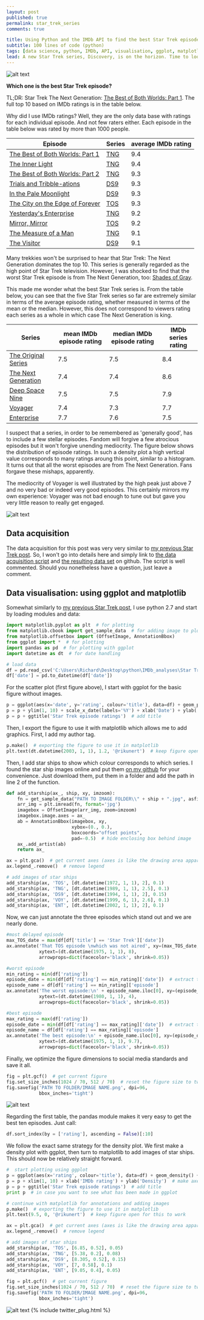 ```yaml
---
layout: post
published: true
permalink: star_trek_series
comments: true

title: Using Python and the IMDb API to find the best Star Trek episode
subtitle: 100 lines of code (python)
tags: [data science, python, IMDb, API, visualisation, ggplot, matplotlib]
lead: A new Star Trek series, Discovery, is on the horizon. Time to look back at the best episodes of the franchise so far. This guide will teach you to use the IMDb API to get the answers yourself.
---
```


![alt text](https://github.com/rikunert/Star_Trek_ratings/raw/master/Star%20Trek%20ratings_dates.png "Star Trek episodes according to airing date and IMDb rating")

<!--excerpt-->

**Which one is the best Star Trek episode?**

TL;DR: Star Trek The Next Generation: [The Best of Both Worlds: Part 1](http://www.imdb.com/title/tt0708785/).
The full top 10 based on IMDb ratings is in the table below.

Why did I use IMDb ratings? Well, they are the only data base with ratings for each individual episode.
And not few raters either. Each episode in the table below was rated by more than 1000 people.

Episode | Series | average IMDb rating
--------|----------|----------
[The Best of Both Worlds: Part 1](http://www.imdb.com/title/tt0708785/) | [TNG](http://www.imdb.com/title/tt0092455) | 9.4
[The Inner Light](http://www.imdb.com/title/tt0708803) | [TNG](http://www.imdb.com/title/tt0092455) | 9.4
[The Best of Both Worlds: Part 2](http://www.imdb.com/title/tt0708786/) | [TNG](http://www.imdb.com/title/tt0060028) | 9.3
[Trials and Tribble-ations](http://www.imdb.com/title/tt0708655/) | [DS9](http://www.imdb.com/title/tt0106145) | 9.3
[In the Pale Moonlight](http://www.imdb.com/title/tt0708557) | [DS9](http://www.imdb.com/title/tt0106145) | 9.3
[The City on the Edge of Forever](http://www.imdb.com/title/tt0708455) | [TOS](http://www.imdb.com/title/tt0060028) | 9.3
[Yesterday's Enterprise](http://www.imdb.com/title/tt0708845) | [TNG](http://www.imdb.com/title/tt0092455) | 9.2
[Mirror, Mirror](http://www.imdb.com/title/tt0708438) | [TOS](http://www.imdb.com/title/tt0060028) | 9.2
[The Measure of a Man](http://www.imdb.com/title/tt0708807) | [TNG](http://www.imdb.com/title/tt0092455) | 9.1
[The Visitor](http://www.imdb.com/title/tt0708645) | [DS9](http://www.imdb.com/title/tt0106145) | 9.1

Many trekkies won't be surprised to hear that Star Trek: The Next Generation dominates the top 10.
This series is generally regarded as the high point of Star Trek television.
However, I was shocked to find that the worst Star Trek episode is from The Next Generation, too: [Shades of Gray](http://www.imdb.com/title/tt0708772).

This made me wonder what the best Star Trek series is.
From the table below, you can see that the five Star Trek series so far are extremely similar in terms of the average episode rating, whether measured in terms of the mean or the median.
However, this does not correspond to viewers rating each series as a whole in which case The Next Generation is king.

Series | mean IMDb episode rating | median IMDb episode rating | IMDb series rating
----------|----------|----------|----------
[The Original Series](http://www.imdb.com/title/tt0060028) | 7.5 | 7.5 | 8.4
[The Next Generation](http://www.imdb.com/title/tt0092455) | 7.4 | 7.4 | 8.6
[Deep Space Nine](http://www.imdb.com/title/tt0106145) | 7.5 | 7.5 | 7.9
[Voyager](http://www.imdb.com/title/tt0112178)| 7.4 | 7.3 | 7.7
[Enterprise](http://www.imdb.com/title/tt0244365)| 7.7 | 7.6 | 7.5

I suspect that a series, in order to be remembered as 'generally good', has to include a few stellar episodes.
Fandom will forgive a few atrocious episodes but it won't forgive unending mediocrity.
The figure below shows the distribution of episode ratings. In such a density plot a high vertical value corresponds to many ratings aroung this point, similar to a histogram.
It turns out that all the worst episodes are from The Next Generation. Fans forgave these mishaps, apparently.

The mediocrity of Voyager is well illustrated by the high peak just above 7 and no very bad or indeed very good episodes.
This certainly mirrors my own experience: Voyager was not bad enough to tune out but gave you very little reason to really get engaged.

![alt text](https://github.com/rikunert/Star_Trek_ratings/raw/master/Star%20Trek%20ratings_density.png "The distribution of episode ratings in each Star Trek series")

## Data acquisition

The data acquisition for this post was very very similar to [my previous Star Trek post](http://rikunert.com/star_trek_movies).
So, I won't go into details here and simply link to [the data acquisition script](https://github.com/rikunert/Star_Trek_ratings/blob/master/imdb_STS_data_acquisition.py)
and [the resulting data set](https://github.com/rikunert/Star_Trek_ratings/blob/master/Star_Trek_data.csv) on github. The script is well commented. Should you nonetheless have a question, just leave a comment.

## Data visualisation: using ggplot and matplotlib

Somewhat similarly to [my previous Star Trek post](http://rikunert.com/star_trek_movies), I use python 2.7 and start by loading modules and data:

```python
import matplotlib.pyplot as plt  # for plotting
from matplotlib.cbook import get_sample_data  # for adding image to plot
from matplotlib.offsetbox import (OffsetImage, AnnotationBbox)
from ggplot import *  # for plotting
import pandas as pd  # for plotting with ggplot
import datetime as dt  # for date handling

# load data
df = pd.read_csv('C:\Users\Richard\Desktop\python\IMDb_analyses\Star Trek\Star_Trek_data.csv')
df['date'] = pd.to_datetime(df['date'])
```

For the scatter plot (first figure above), I start with ggplot for the basic figure without images.

```python
p = ggplot(aes(x='date', y='rating', colour='title'), data=df) + geom_point() + theme_bw()  # basic plot
p = p + ylim(1, 10) + scale_x_date(labels='%Y') + xlab('Date') + ylab('Mean IMDb rating')  # make axes pretty
p = p + ggtitle('Star Trek episode ratings')  # add title
```

Then, I export the figure to use it with matplotlib which allows me to add graphics. First, I add my author tag.

```python
p.make()  # exporting the figure to use it in matplotlib
plt.text(dt.datetime(2003, 1, 1), 1.2, '@rikunert')  # keep figure open for this to work
```

Then, I add star ships to show which colour corresponds to which series.
I found the star ship images online and put them [on my github](https://github.com/rikunert/Star_Trek_ratings) for your convenience.
Just download them, put them in a folder and add the path in line 2 of the function.

```python
def add_starship(ax_, ship, xy, imzoom):
    fn = get_sample_data("PATH TO IMAGE FOLDER\\" + ship + ".jpg", asfileobj=False)
    arr_img = plt.imread(fn, format='jpg')
    imagebox = OffsetImage(arr_img, zoom=imzoom)
    imagebox.image.axes = ax_
    ab = AnnotationBbox(imagebox, xy,
                        xybox=(0., 0.),
                        boxcoords="offset points",
                        pad=-0.5)  # hide enclosing box behind image
    ax_.add_artist(ab)
    return ax_

ax = plt.gca()  # get current axes (axes is like the drawing area apparently)
ax.legend_.remove()  # remove legend

# add images of star ships
add_starship(ax, 'TOS', [dt.datetime(1972, 1, 1), 2], 0.1)
add_starship(ax, 'TNG', [dt.datetime(1989, 1, 1), 2.5], 0.1)
add_starship(ax, 'DS9', [dt.datetime(1994, 1, 1), 2], 0.15)
add_starship(ax, 'VOY', [dt.datetime(1999, 6, 1), 2.6], 0.1)
add_starship(ax, 'ENT', [dt.datetime(2002, 1, 1), 2], 0.1)
```

Now, we can just annotate the three episodes which stand out and we are nearly done.

```python
#most delayed episode
max_TOS_date = max(df[df['title'] == 'Star Trek']['date'])
ax.annotate('That TOS episode \nwhich was not aired', xy=(max_TOS_date, df[df['date'] == max_TOS_date]['rating']),
            xytext=(dt.datetime(1975, 1, 1), 8),
            arrowprops=dict(facecolor='black', shrink=0.05))

#worst episode
min_rating = min(df['rating'])
episode_date = min(df[df['rating'] == min_rating]['date'])  # extract time stamp with min function
episode_name = df[df['rating'] == min_rating]['episode']
ax.annotate('The worst episode:\n' + episode_name.iloc[0], xy=(episode_date, min_rating),
            xytext=(dt.datetime(1980, 1, 1), 4),
            arrowprops=dict(facecolor='black', shrink=0.05))

#best episode
max_rating = max(df['rating'])
episode_date = min(df[df['rating'] == max_rating]['date'])  # extract time stamp with min function
episode_name = df[df['rating'] == max_rating]['episode']
ax.annotate('The best episode:\n' + episode_name.iloc[0], xy=(episode_date, max_rating),
            xytext=(dt.datetime(1975, 1, 1), 9.7),
            arrowprops=dict(facecolor='black', shrink=0.05))
```
Finally, we optimize the figure dimensions to social media standards and save it all.
```python
fig = plt.gcf()  # get current figure
fig.set_size_inches(1024 / 70, 512 / 70)  # reset the figure size to twitter standard
fig.savefig('PATH TO FOLDER/IMAGE NAME.png', dpi=96,
            bbox_inches='tight')
```

![alt text](https://github.com/rikunert/Star_Trek_ratings/raw/master/Star%20Trek%20ratings_dates.png "The final figure")

Regarding the first table, the pandas module makes it very easy to get the best ten episodes. Just call:
```python
df.sort_index(by = ['rating'], ascending = False)[:10]
```

We follow the exact same strategy for the density plot.
We first make a density plot with ggplot, then turn to matplotlib to add images of star ships.
This should now be relatively straight forward.

```python
#  start plotting using ggplot
p = ggplot(aes(x='rating', colour='title'), data=df) + geom_density() + theme_bw()  # basic plot
p = p + xlim(1, 10) + xlab('IMDb rating') + ylab('Density')  # make axes pretty
p = p + ggtitle('Star Trek episode ratings')  # add title
print p  # in case you want to see what has been made in ggplot

# continue with matplotlib for annotations and adding images
p.make()  # exporting the figure to use it in matplotlib
plt.text(9.5, 0, '@rikunert')  # keep figure open for this to work

ax = plt.gca()  # get current axes (axes is like the drawing area apparently)
ax.legend_.remove()  # remove legend

# add images of star ships
add_starship(ax, 'TOS', [6.85, 0.52], 0.05)
add_starship(ax, 'TNG', [5.38, 0.2], 0.08)
add_starship(ax, 'DS9', [8.305, 0.52], 0.15)
add_starship(ax, 'VOY', [7, 0.58], 0.1)
add_starship(ax, 'ENT', [9.05, 0.4], 0.05)

fig = plt.gcf()  # get current figure
fig.set_size_inches(1024 / 70, 512 / 70)  # reset the figure size to twitter standard
fig.savefig('PATH TO FOLDER/IMAGE NAME.png', dpi=96,
            bbox_inches='tight')
```
![alt text](https://github.com/rikunert/Star_Trek_ratings/raw/master/Star%20Trek%20ratings_density.png "The final figure")
{% include twitter_plug.html %}
